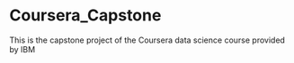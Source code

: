 # Coursera_Capstone
This is the capstone project of the Coursera data science course provided by IBM
